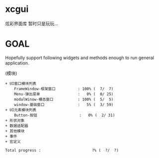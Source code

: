 # xcgui
炫彩界面库
暂时只是玩玩...

# GOAL

  Hopefully support following widgets and methods enough to run general application.

(模块)

    + UI窗口模块列表
        FrameWindow-框架窗口          : 100% (  7/  7)
        Menu-弹出菜单                 :   0% (  0/ 25)
        modalWinow-模态窗口           : 100% (  5/  5)
        window-基础窗口               :   5% (  3/ 59)
    + UI元素模块列表
        Button-按钮                   :   0% (  2/ 31)
    + 形状对象
    + 数据适配器
    + 其他模块
    + 事件
    + 宏定义

    Total progress :                       ?% (  ?/  ?)
